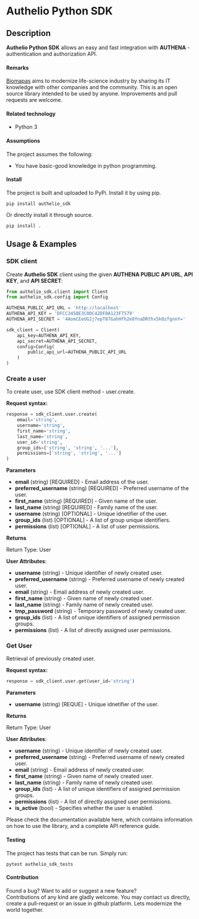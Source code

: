 # Authelio Python SDK

## Description

**Authelio Python SDK** allows an easy and fast integration with **AUTHENA** - authentication and authorization API.

#### Remarks

[Biomapas](https://biomapas.com) aims to modernize life-science
industry by sharing its IT knowledge with other companies and
the community. This is an open source library intended to be used
by anyone. Improvements and pull requests are welcome.

#### Related technology

- Python 3

#### Assumptions

The project assumes the following:

- You have basic-good knowledge in python programming.

#### Install

The project is built and uploaded to PyPi. Install it by using pip.

```
pip install authelio_sdk
```

Or directly install it through source.

```
pip install .
```

## Usage & Examples

### SDK client

Create **Authelio SDK** client using the given **AUTHENA PUBLIC API URL**, **API KEY**, and **API SECRET**:

```python
from authelio_sdk.client import Client
from authelio_sdk.config import Config

AUTHENA_PUBLIC_API_URL = 'http://localhost'
AUTHENA_API_KEY = 'DFCC345BE3C0DC42DF8A123F7579'
AUTHENA_API_SECRET = '4AomCEeUG2j7epT87GahHfh2e8YnaDRthx5k0zfgnnY='

sdk_client = Client(
    api_key=AUTHENA_API_KEY,
    api_secret=AUTHENA_API_SECRET,
    config=Config(
        public_api_url=AUTHENA_PUBLIC_API_URL
    )
)
```

### Create a user

To create user, use SDK client method - user.create.

**Request syntax:**

```python
response = sdk_client.user.create(
    email='string',
    username='string',
    first_name='string',
    last_name='string',
    user_id='string',
    group_ids=['string', 'string', '...'],
    permissions=['string', 'string', '...']
)
```

**Parameters**

- **email** (string) [REQUIRED] - Email address of the user.
- **preferred_username** (string) [REQUIRED] - Preferred username of the user.
- **first_name** (string) [REQUIRED] - Given name of the user.
- **last_name** (string) [REQUIRED] - Family name of the user.
- **username** (string) [OPTIONAL] - Unique idnetifier of the user.
- **group_ids** (list) [OPTIONAL] - A list of group unique identifiers.
- **permissions** (list) [OPTIONAL] - A list of user permissions.

**Returns**

Return Type: User

**User Attributes**:

- **username** (string) - Unique identifier of newly created user.
- **preferred_username** (string) - Preferred username of newly created user.
- **email** (string) - Email address of newly created user.
- **first_name** (string) - Given name of newly created user.
- **last_name** (string) - Family name of newly created user.
- **tmp_password** (string) - Temporary password of newly created user.
- **group_ids** (list) - A list of unique identifiers of assigned permission groups.
- **permissions** (list) - A list of directly assigned user permissions.

### Get User

Retrieval of previously created user.

**Request syntax:**

```python
response = sdk_client.user.get(user_id='string')
```

**Parameters**

- **username** (string) [REQUE] - Unique idnetifier of the user.

**Returns**

Return Type: User

**User Attributes**:

- **username** (string) - Unique identifier of newly created user.
- **preferred_username** (string) - Preferred username of newly created user.
- **email** (string) - Email address of newly created user.
- **first_name** (string) - Given name of newly created user.
- **last_name** (string) - Family name of newly created user.
- **group_ids** (list) - A list of unique identifiers of assigned permission groups.
- **permissions** (list) - A list of directly assigned user permissions.
- **is_active** (bool) - Specifies whether the user is enabled.

Please check the documentation available here, which contains information on how to use the library, 
and a complete API reference guide.

#### Testing

The project has tests that can be run. Simply run:

```
pytest authelio_sdk_tests
```

#### Contribution

Found a bug? Want to add or suggest a new feature?<br>
Contributions of any kind are gladly welcome. You may contact us
directly, create a pull-request or an issue in github platform.
Lets modernize the world together.
